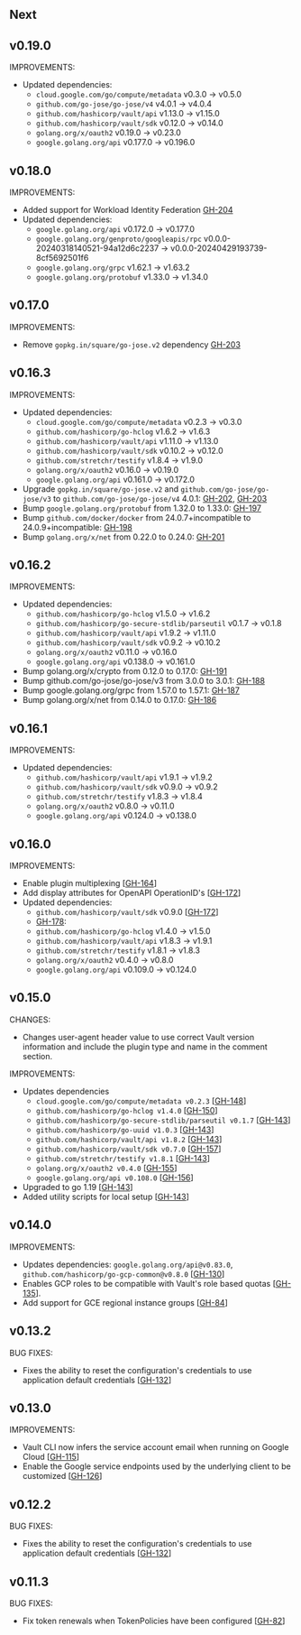 ## Next

## v0.19.0

IMPROVEMENTS:
* Updated dependencies:
   * `cloud.google.com/go/compute/metadata` v0.3.0 -> v0.5.0
   * `github.com/go-jose/go-jose/v4` v4.0.1 -> v4.0.4
   * `github.com/hashicorp/vault/api` v1.13.0 -> v1.15.0
   * `github.com/hashicorp/vault/sdk` v0.12.0 -> v0.14.0
   * `golang.org/x/oauth2` v0.19.0 -> v0.23.0
   * `google.golang.org/api` v0.177.0 -> v0.196.0

## v0.18.0

IMPROVEMENTS:
* Added support for Workload Identity Federation [GH-204](https://github.com/hashicorp/vault-plugin-auth-gcp/pull/204)
* Updated dependencies:
  * `google.golang.org/api` v0.172.0 -> v0.177.0
  * `google.golang.org/genproto/googleapis/rpc` v0.0.0-20240318140521-94a12d6c2237 -> v0.0.0-20240429193739-8cf5692501f6
  * `google.golang.org/grpc`  v1.62.1 -> v1.63.2
  * `google.golang.org/protobuf` v1.33.0 -> v1.34.0

## v0.17.0

IMPROVEMENTS:
* Remove `gopkg.in/square/go-jose.v2` dependency [GH-203](https://github.com/hashicorp/vault-plugin-auth-gcp/pull/203)

## v0.16.3

IMPROVEMENTS:

* Updated dependencies:
   * `cloud.google.com/go/compute/metadata` v0.2.3 -> v0.3.0
   * `github.com/hashicorp/go-hclog` v1.6.2 -> v1.6.3
   * `github.com/hashicorp/vault/api` v1.11.0 -> v1.13.0
   * `github.com/hashicorp/vault/sdk` v0.10.2 -> v0.12.0
   * `github.com/stretchr/testify` v1.8.4 -> v1.9.0
   * `golang.org/x/oauth2` v0.16.0 -> v0.19.0
   * `google.golang.org/api` v0.161.0 -> v0.172.0
* Upgrade `gopkg.in/square/go-jose.v2` and `github.com/go-jose/go-jose/v3` to `github.com/go-jose/go-jose/v4` 4.0.1: [GH-202](https://github.com/hashicorp/vault-plugin-auth-gcp/pull/202), [GH-203](https://github.com/hashicorp/vault-plugin-auth-gcp/pull/203)
* Bump `google.golang.org/protobuf` from 1.32.0 to 1.33.0: [GH-197](https://github.com/hashicorp/vault-plugin-auth-gcp/pull/197)
* Bump `github.com/docker/docker` from 24.0.7+incompatible to 24.0.9+incompatible: [GH-198](https://github.com/hashicorp/vault-plugin-auth-gcp/pull/198)
* Bump `golang.org/x/net` from 0.22.0 to 0.24.0: [GH-201](https://github.com/hashicorp/vault-plugin-auth-gcp/pull/201)

## v0.16.2

IMPROVEMENTS:

* Updated dependencies:
  * `github.com/hashicorp/go-hclog` v1.5.0 -> v1.6.2
  * `github.com/hashicorp/go-secure-stdlib/parseutil` v0.1.7 -> v0.1.8
  * `github.com/hashicorp/vault/api` v1.9.2 -> v1.11.0
  * `github.com/hashicorp/vault/sdk` v0.9.2 -> v0.10.2
  * `golang.org/x/oauth2` v0.11.0 -> v0.16.0
  * `google.golang.org/api` v0.138.0 -> v0.161.0
* Bump golang.org/x/crypto from 0.12.0 to 0.17.0: [GH-191](https://github.com/hashicorp/vault-plugin-auth-gcp/pull/191)
* Bump github.com/go-jose/go-jose/v3 from 3.0.0 to 3.0.1: [GH-188](https://github.com/hashicorp/vault-plugin-auth-gcp/pull/188)
* Bump google.golang.org/grpc from 1.57.0 to 1.57.1: [GH-187](https://github.com/hashicorp/vault-plugin-auth-gcp/pull/187)
* Bump golang.org/x/net from 0.14.0 to 0.17.0: [GH-186](https://github.com/hashicorp/vault-plugin-auth-gcp/pull/186)

## v0.16.1

IMPROVEMENTS:

* Updated dependencies:
  * `github.com/hashicorp/vault/api` v1.9.1 -> v1.9.2
  * `github.com/hashicorp/vault/sdk` v0.9.0 -> v0.9.2
  * `github.com/stretchr/testify` v1.8.3 -> v1.8.4
  * `golang.org/x/oauth2` v0.8.0 -> v0.11.0
  * `google.golang.org/api` v0.124.0 -> v0.138.0

## v0.16.0

IMPROVEMENTS:

* Enable plugin multiplexing [[GH-164](https://github.com/hashicorp/vault-plugin-auth-gcp/pull/164)]
* Add display attributes for OpenAPI OperationID's [[GH-172](https://github.com/hashicorp/vault-plugin-auth-gcp/pull/172)]
* Updated dependencies:
  * `github.com/hashicorp/vault/sdk` v0.9.0 [[GH-172](https://github.com/hashicorp/vault-plugin-auth-gcp/pull/172)]
  * [GH-178](https://github.com/hashicorp/vault-plugin-auth-gcp/pull/178):
   * `github.com/hashicorp/go-hclog` v1.4.0 -> v1.5.0
   * `github.com/hashicorp/vault/api` v1.8.3 -> v1.9.1
   * `github.com/stretchr/testify` v1.8.1 -> v1.8.3
   * `golang.org/x/oauth2` v0.4.0 -> v0.8.0
   * `google.golang.org/api` v0.109.0 -> v0.124.0

## v0.15.0

CHANGES:

* Changes user-agent header value to use correct Vault version information and include
  the plugin type and name in the comment section.

IMPROVEMENTS:

* Updates dependencies
  * `cloud.google.com/go/compute/metadata v0.2.3` [[GH-148](https://github.com/hashicorp/vault-plugin-auth-gcp/pull/148)]
  * `github.com/hashicorp/go-hclog v1.4.0` [[GH-150](https://github.com/hashicorp/vault-plugin-auth-gcp/pull/150)]
  * `github.com/hashicorp/go-secure-stdlib/parseutil v0.1.7` [[GH-143](https://github.com/hashicorp/vault-plugin-auth-gcp/pull/143)]
  * `github.com/hashicorp/go-uuid v1.0.3` [[GH-143](https://github.com/hashicorp/vault-plugin-auth-gcp/pull/143)]
  * `github.com/hashicorp/vault/api v1.8.2` [[GH-143](https://github.com/hashicorp/vault-plugin-auth-gcp/pull/143)]
  * `github.com/hashicorp/vault/sdk v0.7.0` [[GH-157](https://github.com/hashicorp/vault-plugin-auth-gcp/pull/157)]
  * `github.com/stretchr/testify v1.8.1` [[GH-143](https://github.com/hashicorp/vault-plugin-auth-gcp/pull/143)]
  * `golang.org/x/oauth2 v0.4.0` [[GH-155](https://github.com/hashicorp/vault-plugin-auth-gcp/pull/155)]
  * `google.golang.org/api v0.108.0` [[GH-156](https://github.com/hashicorp/vault-plugin-auth-gcp/pull/156)]
* Upgraded to go 1.19 [[GH-143](https://github.com/hashicorp/vault-plugin-auth-gcp/pull/143)]
* Added utility scripts for local setup [[GH-143](https://github.com/hashicorp/vault-plugin-auth-gcp/pull/143)]

## v0.14.0

IMPROVEMENTS:

* Updates dependencies: `google.golang.org/api@v0.83.0`, `github.com/hashicorp/go-gcp-common@v0.8.0` [[GH-130](https://github.com/hashicorp/vault-plugin-auth-gcp/pull/130)]
* Enables GCP roles to be compatible with Vault's role based quotas [[GH-135](https://github.com/hashicorp/vault-plugin-auth-gcp/pull/135)].
* Add support for GCE regional instance groups [[GH-84](https://github.com/hashicorp/vault-plugin-auth-gcp/pull/84)]

## v0.13.2

BUG FIXES:

* Fixes the ability to reset the configuration's credentials to use application default credentials [[GH-132](https://github.com/hashicorp/vault-plugin-auth-gcp/pull/132)]

## v0.13.0

IMPROVEMENTS:
* Vault CLI now infers the service account email when running on Google Cloud [[GH-115](https://github.com/hashicorp/vault-plugin-auth-gcp/pull/115)]
* Enable the Google service endpoints used by the underlying client to be customized [[GH-126](https://github.com/hashicorp/vault-plugin-auth-gcp/pull/126)]

## v0.12.2

BUG FIXES:

* Fixes the ability to reset the configuration's credentials to use application default credentials [[GH-132](https://github.com/hashicorp/vault-plugin-auth-gcp/pull/132)]

## v0.11.3

BUG FIXES:
* Fix token renewals when TokenPolicies have been configured [[GH-82](https://github.com/hashicorp/vault-plugin-auth-gcp/pull/82)]
